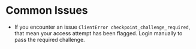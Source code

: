 # Common Issues

* If you encounter an issue `ClientError checkpoint_challenge_required`, that mean your access attempt has been flagged. Login manually to pass the required challenge.
